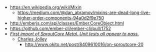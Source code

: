 - https://en.wikipedia.org/wiki/Mixin
  - https://medium.com/@dan_abramov/mixins-are-dead-long-live-higher-order-components-94a0d2f9e750
- http://emberjs.com/api/classes/Ember.CoreObject.html
- https://github.com/ember-cli/ember-cli/pull/1752
- [_First import of SproutCore Metal. Unit tests all appear to pass._][sc-metal]
  - [Charles Jolley](https://github.com/charlesjolley)
    - http://www.okito.net/post/8409610016/on-sproutcore-20

[sc-metal]: https://github.com/emberjs/ember.js/blob/2b28b204d5ea49cb2a132bbe58b9767492e1892e/packages/sproutcore-metal/lib/system/core_object.js
